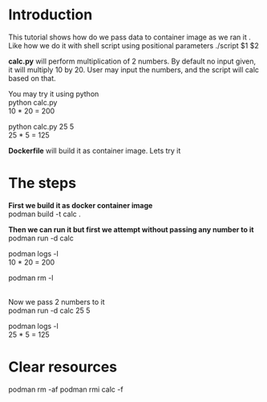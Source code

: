 # Introduction
This tutorial shows how do we pass data to container image as we ran it . Like how we do it with shell script using positional parameters
./script $1 $2

<b>calc.py</b>  will perform multiplication of 2 numbers. By default no input given, it will multiply 10 by 20. 
User may input the numbers, and the script will calc based on that.

You may try it using python<br>
python calc.py <br>
10 * 20 = 200

python calc.py 25 5 <br>
25 * 5 = 125

<b>Dockerfile</b> will build it as container image. Lets try  it

# The steps 
<b> First we build it as docker container image </b><br>
podman build -t calc .

<b> Then we can run it but first we attempt without passing any number to it</b><br>
podman run -d calc

podman logs -l
<br>
10 * 20 = 200

podman rm -l

<br> Now we pass 2 numbers to it </b><br>
podman run -d calc 25 5

podman logs -l
<br>
25 * 5 = 125

# Clear resources
podman rm -af
podman rmi calc -f
